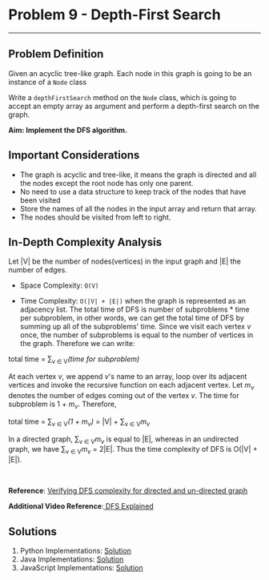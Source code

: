 # Problem 9 - Depth-First Search
--------------------

## Problem Definition

<p>Given an acyclic tree-like graph. Each node in this graph is going to be an instance of a <code>Node</code> class</p>
<p>Write a <code>depthFirstSearch</code> method on the <code>Node</code> class, which is going to accept an empty array as argument and perform a depth-first search on the graph.</p>
<b>Aim: Implement the DFS algorithm.</b>

## Important Considerations

- The graph is acyclic and tree-like, it means the graph is directed and all the nodes except the root node has only one parent.
- No need to use a data structure to keep track of the nodes that have been visited
- Store the names of all the nodes in the input array and return that array.
- The nodes should be visited from left to right.



## In-Depth Complexity Analysis
Let |V| be the number of nodes(vertices) in the input graph and |E| the number of edges.

- Space Complexity: <code>O(V)</code>

- Time Complexity: <code>O(|V| + |E|)</code> when the graph is represented as an adjacency list. The total time of DFS is number of subproblems \* time per subproblem, in other words, we can get the total time of DFS by summing up all of the subproblems' time. Since we visit each vertex _v_ once, the number of subproblems is equal to the number of vertices in the graph. Therefore we can write:

total time = ∑<sub>v ∈ V</sub>_(time for subproblem)_

At each vertex _v_, we append _v_'s name to an array, loop over its adjacent vertices and invoke the recursive function on each adjacent vertex. Let _m<sub>v</sub>_ denotes the number of edges coming out of the vertex _v_. The time for subproblem is 1 + _m<sub>v</sub>_. Therefore,

total time = ∑<sub>v ∈ V</sub>_(1 + m<sub>v</sub>)_ = |V| + ∑<sub>v ∈ V</sub>_m<sub>v</sub>_

In a directed graph, ∑<sub>v ∈ V</sub>_m<sub>v</sub>_ is equal to |E|, whereas in an undirected graph, we have ∑<sub>v ∈ V</sub>_m<sub>v</sub>_ = 2|E|. Thus the time complexity of DFS is O(|V| + |E|).


<br>

**Reference**: [Verifying DFS complexity for directed and un-directed graph](https://stackoverflow.com/questions/24024331/verifying-dfs-complexity-for-directed-and-un-directed-graph)

**Additional Video Reference**:[ DFS Explained](https://www.youtube.com/watch?v=PMMc4VsIacU)

## Solutions

1. Python Implementations: [Solution](Python/)
2. Java Implementations: [Solution](Java/)
2. JavaScript Implementations: [Solution](Javascript/)

